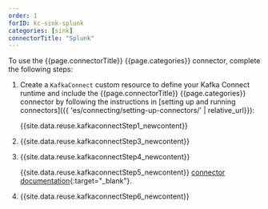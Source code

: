 ```yaml
---
order: 1
forID: kc-sink-splunk
categories: [sink]
connectorTitle: "Splunk"
---
```


To use the {{page.connectorTitle}} {{page.categories}} connector, complete the following steps:

1. Create a `KafkaConnect` custom resource to define your Kafka Connect runtime and include the {{page.connectorTitle}} {{page.categories}} connector by following the instructions in [setting up and running connectors]({{ 'es/connecting/setting-up-connectors/' | relative_url}}):

   {{site.data.reuse.kafkaconnectStep1_newcontent}}

2. {{site.data.reuse.kafkaconnectStep3_newcontent}}  

3. {{site.data.reuse.kafkaconnectStep4_newcontent}}
   
   {{site.data.reuse.kafkaconnectStep5_newcontent}} [connector documentation](https://github.com/splunk/kafka-connect-splunk?tab=readme-ov-file#parameters){:target="_blank"}.
    
        
4. {{site.data.reuse.kafkaconnectStep6_newcontent}}
